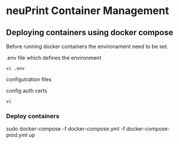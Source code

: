 # neuPrint Container Management

## Deploying containers using docker compose

Before running docker containers the environament need to be set.

.env file which defines the environment

```
vi .env
```

configutration files

config
auth
certs

```
vi 
```

### Deploy containers
sudo docker-compose -f docker-compose.yml -f docker-compose-prod.yml up
